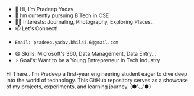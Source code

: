 - 👋 Hi, I’m Pradeep Yadav
- 🌱 I’m currently pursuing B.Tech in CSE
- 👍🏻 Interests: Journaling, Photography, Exploring Places..
- 📫 Let's Connect!
-     Email: pradeep.yadav.bhilai.6@gmail.com
- 😄 Skills: Microsoft's 360, Data Management, Data Entry...
- ⚡ Goal's: Want to be a Young Entrepreneur in Tech Industry

HI There..
I'm Pradeep a first-year engineering student eager to dive deep into the world of technology. This GitHub repository serves as a showcase of my projects, experiments, and learning journey.
(●'◡'●)

